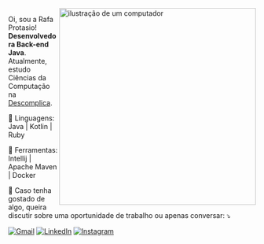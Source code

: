<img src="https://raw.githubusercontent.com/MicaelliMedeiros/micaellimedeiros/master/image/computer-illustration.png" alt="ilustração de um computador" min-width="400px" max-width="400px" width="400px" align="right">

<p align="left"> 
  Oi, sou a Rafa Protasio! <strong>Desenvolvedora Back-end Java</strong>.<br>
  Atualmente, estudo Ciências da Computação na <a href="https://descomplica.com.br/faculdade/b/">Descomplica</a>.
</p>

<p align="left">
  🦄 Linguagens: Java | Kotlin | Ruby
</p>

<p align="left">
  💼 Ferramentas: Intellij | Apache Maven | Docker
</p>

<p align="left">
  💌 Caso tenha gostado de algo, queira discutir sobre uma oportunidade de trabalho ou apenas conversar: ⤵️
</p>

<p align="left">
  <a href="#" title="Gmail">
  <img src="https://img.shields.io/badge/-Gmail-FF0000?style=flat-square&labelColor=FF0000&logo=gmail&logoColor=white&link=mailto:rafaelaprotasiobrito" alt="Gmail"/></a>
  <a href="#" title="LinkedIn">
  <img src="https://img.shields.io/badge/-Linkedin-0e76a8?style=flat-square&logo=Linkedin&logoColor=white&link=https://linkedin.com/in/https://www.linkedin.com/in/rafaela-protasio/" alt="LinkedIn"/></a>
  <a href="#" title="Instagram">
  <img src="https://img.shields.io/badge/-Instagram-DF0174?style=flat-square&labelColor=DF0174&logo=instagram&logoColor=white&link=" alt="Instagram"/></a>
</p>
